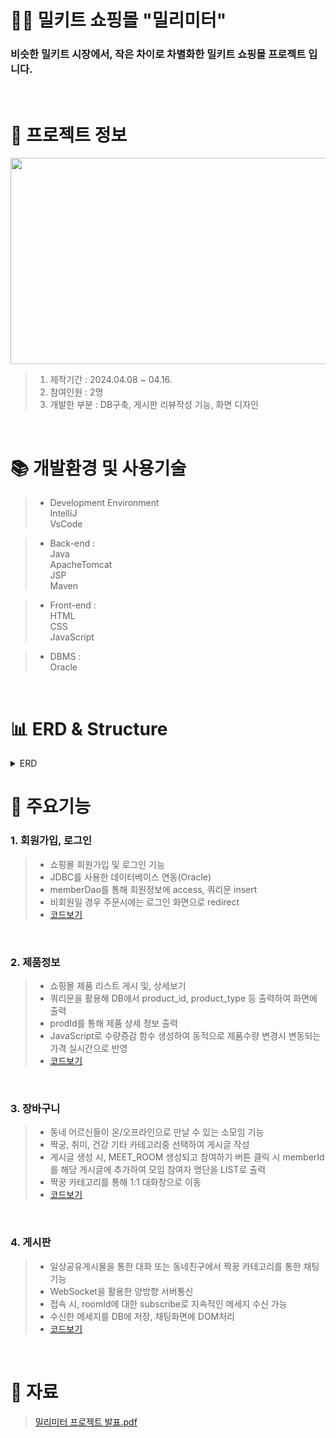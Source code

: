 # 🥗🥪 밀키트 쇼핑몰 "밀리미터"  


### 비슷한 밀키트 시장에서, 작은 차이로 차별화한 밀키트 쇼핑몰 프로젝트 입니다.

</br>


 # 📃 프로젝트 정보

<img src="https://github.com/beetnalhee/mealimeter_shopping_mall/assets/151362604/b1647627-e132-4ddc-8e4d-947b76de83d3" width="600" height="330"/></br>

> 1. 제작기간 : 2024.04.08 ~ 04.16.
> 2. 참여인원 : 2명
> 3. 개발한 부분 : DB구축, 게시판 리뷰작성 기능, 화면 디자인 
</br>

# 📚 개발환경 및 사용기술

> * Development Environment</br>
> IntelliJ</br>
> VsCode</br>

> * Back-end : </br>
> Java</br>
> ApacheTomcat<br />
> JSP<br />
> Maven</br>

> * Front-end : </br>
> HTML</br>
> CSS</br>
> JavaScript</br>

> * DBMS :</br>
> Oracle<br />


<br />

# 📊 ERD & Structure
<details>
<summary>ERD</summary>
<div markdown="1">

<img src="https://github.com/beetnalhee/mealimeter_shopping_mall/assets/151362604/57117f5a-7658-4c8f-9a0e-3a2f2045dbcd" width="600" height="400"/></br>

</div>
</details>


# 🔑 주요기능

### 1. 회원가입, 로그인
> * 쇼핑몰 회원가입 및 로그인 기능
> * JDBC를 사용한 데이터베이스 연동(Oracle)
> * memberDao를 통해 회원정보에 access, 쿼리문 insert
> * 비회원일 경우 주문시에는 로그인 화면으로 redirect </br>
> * [코드보기](https://github.com/beetnalhee/project_secondHalf/blob/main/src/main/java/com/ezen/springmvc/web/map/controller/MapController.java)
</br>

### 2. 제품정보 
> * 쇼핑몰 제품 리스트 게시 및, 상세보기
> * 쿼리문을 활용해 DB에서 product_id, product_type 등 출력하여 화면에 출력
> * prodId를 통해 제품 상세 정보 출력
> * JavaScript로 수량증감 함수 생성하여 동적으로 제품수량 변경시 변동되는 가격 실시간으로 반영</br>
> * [코드보기](https://github.com/beetnalhee/project_secondHalf/blob/main/src/main/java/com/ezen/springmvc/web/daily/controller/DailyController.java)
</br>

### 3. 장바구니
> * 동네 어르신들이 온/오프라인으로 만날 수 있는 소모임 기능
> * 짝궁, 취미, 건강 기타 카테고리중 선택하여 게시글 작성
> * 게시글 생성 시, MEET_ROOM 생성되고 참여하기 버튼 클릭 시 memberId를 해당 게시글에 추가하여 모임 참여자 명단을 LIST로 출력
> * 짝꿍 카테고리를 통해 1:1 대화창으로 이동</br>
> *  [코드보기](https://github.com/beetnalhee/project_secondHalf/blob/main/src/main/java/com/ezen/springmvc/web/meet/controller/MeetController.java)
</br>

### 4. 게시판
> * 일상공유게시물을 통한 대화 또는 동네친구에서 짝꿍 카테고리를 통한 채팅기능
> * WebSocket을 활용한 양방향 서버통신
> * 접속 시, roomId에 대한 subscribe로 지속적인 메세지 수신 가능
> * 수신한 메세지를 DB에 저장, 채팅화면에 DOM처리</br>
> *  [코드보기](https://github.com/beetnalhee/project_secondHalf/blob/main/src/main/java/com/ezen/springmvc/web/chat/controller/ChatRoomController.java)
</br>


# 📘 자료
> [밀리미터 프로젝트 발표.pdf](https://github.com/user-attachments/files/15862822/default.pdf)





